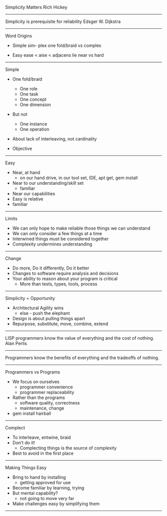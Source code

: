 Simplicity Matters
Rich Hickey

----
Simplicity is prerequisite for reliability
Edsger W. Dijkstra

----
Word Origins

- Simple
  sim- plex
  one fold/braid
  vs complex

- Easy
  ease < aise < adjacens
  lie near
  vs hard

----
Simple

- One fold/braid
  - One role
  - One task
  - One concept
  - One dimension

- But not
  - One instance
  - One operation
- About lack of interleaving, not cardinality
- Objective

----
Easy

- Near, at hand
  - on our hand drive, in our tool set, IDE, apt get, gem install
- Near to our understanding/skill set
  - familiar
- Near our capabilities
- Easy is relative
- familiar

----
Limits

- We can only hope to make reliable those things we can understand
- We can only consider a few things at a time
- Interwined things must be considered together
- Complexity undermines understanding

----
Change

- Do more, Do it differently, Do it better
- Changes to software require analysis and decisions
- Your ability to reason about your program is critical
  - More than tests, types, tools, process

----
Simplicity = Opportunity

- Architectural Agility wins
  - else - push the elephant
- Design is about pulling things apart
- Repurpose, substitute, move, combine, extend
          
----
LISP programmers know the value of everything and the cost of nothing.
Alan Perlis

----
Programmers know the benefits of everything and the tradeoffs of nothing.

----
Programmers vs Programs

- We focus on ourselves
  - programmer convenience
  - programmer replaceability
- Rather than the programs
  - software quality, correctness
  - maintenance, change
- gem install hairball

----
Complect

- To interleave, entwine, braid
- Don’t do it!
  - Complecting things is the source of complexity
- Best to avoid in the first place

----
Making Things Easy

- Bring to hand by installing
  -  getting approved for use
- Become familiar by learning, trying
- But mental capability?
  - not going to move very far
- Make challenges easy by simplifying them

----

